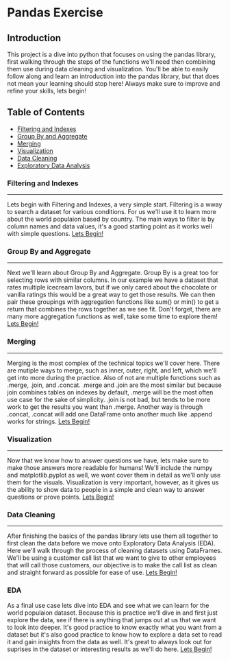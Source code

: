 # Pandas Exercise

## Introduction
This project is a dive into python that focuses on using the pandas library, first walking through the steps of the functions we'll need then combining them use during data cleaning and visualization. You'll be able to easily follow along and learn an introduction into the pandas library, but that does not mean your learning should stop here! Always make sure to improve and refine your skills, lets begin!

## Table of Contents
- [Filtering and Indexes](#filtering-and-indexes)
- [Group By and Aggregate](#group-by-and-aggregate)
- [Merging](#merging)
- [Visualization](#visualization)
- [Data Cleaning](#data-cleaning)
- [Exploratory Data Analysis](#eda)



### Filtering and Indexes
***
Lets begin with Filtering and Indexes, a very simple start. Filtering is a wway to search a dataset for various conditions. For us we'll use it to learn more about the world populaion based by country.  The main ways to filter is by column names and data values, it's a good starting point as it works well with simple questions.
[Lets Begin!](https://github.com/CarterR21/Portfolio/tree/main/Pandas%20Data%20Wrangling/1.%20Filtering%20and%20Indexes)



### Group By and Aggregate
***
Next we'll learn about Group By and Aggregate. Group By is a great too for selecting rows with similar columns. In our example we have a dataset that rates multiple icecream lavors, but if we only cared about the chocolate or vanilla ratings this would be a great way to get those results. We can then pair these groupings with aggregation functions like sum() or min() to get a return that combines the rows together as we see fit. Don't forget, there are many more aggregation functions as well, take some time to explore them!
[Lets Begin!](https://github.com/CarterR21/Portfolio/tree/main/Pandas%20Data%20Wrangling/2.%20Group%20By%20and%20Aggregate)



### Merging
***
Merging is the most complex of the technical topics we'll cover here. There are mutiple ways to merge, such as inner, outer, right, and left, which we'll get into more during the practice. Also of not are multiple functions such as .merge, .join, and .concat. .merge and .join are the most similar but because join combines tables on indexes by default, .merge will be the most often use case for the sake of simplicity. .join is not bad, but tends to be more work to get the results you want than .merge. Another way is through .concat, .concat will add one DataFrame onto another much like .append works for strings.
[Lets Begin!](https://github.com/CarterR21/Portfolio/tree/main/Pandas%20Data%20Wrangling/3.%20Merging)



### Visualization
***
Now that we know how to answer questions we have, lets make sure to make those answers more readable for humans! We'll include the numpy and matplotlib.pyplot as well, we wont cover them in detail as we'll only use them for the visuals. Visualization is very important, however, as it gives us the ability to show data to people in a simple and clean way to answer questions or prove points.
[Lets Begin!](https://github.com/CarterR21/Portfolio/tree/main/Pandas%20Data%20Wrangling/4.%20Visualization)



### Data Cleaning
***
After finishing the basics of the pandas library lets use them all together to first clean the data before we move onto Exploratory Data Analysis (EDA). Here we'll walk through the process of cleaning datasets using DataFrames. We'll be using a customer call list that we want to give to other employees that will call those customers, our objective is to make the call list as clean and straight forward as possible for ease of use.
[Lets Begin!](https://github.com/CarterR21/Portfolio/tree/main/Pandas%20Data%20Wrangling/5.%20Data%20Cleaning)

### EDA
As a final use case lets dive into EDA and see what we can learn for the world populaion dataset. Because this is practice we'll dive in and first just explore the data, see if there is anything that jumps out at us that we want to look into deeper. It's good practice to know exactly what you want from a dataset but it's also good practice to know how to explore a data set to read it and gain insights from the data as well. It's great to always look out for suprises in the dataset or interesting results as we'll do here.
[Lets Begin!](https://github.com/CarterR21/Portfolio/tree/main/Pandas%20Data%20Wrangling/6.%20Exploratory%20Data%20Analysis)
